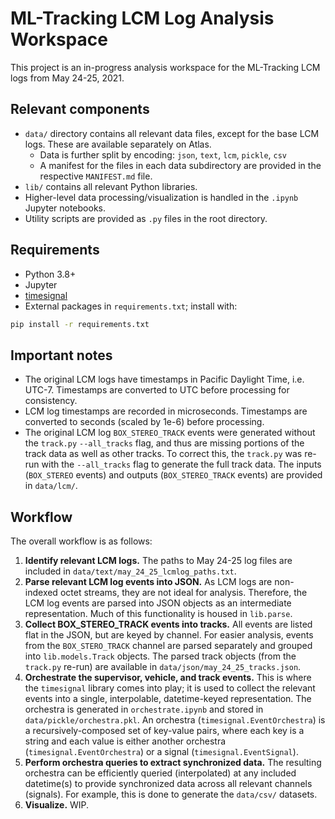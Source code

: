 # ML-Tracking LCM Log Analysis Workspace

This project is an in-progress analysis workspace for the ML-Tracking LCM logs from May 24-25, 2021.

## Relevant components
- `data/` directory contains all relevant data files, except for the base LCM logs. These are available separately on Atlas.
    - Data is further split by encoding: `json`, `text`, `lcm`, `pickle`, `csv`
    - A manifest for the files in each data subdirectory are provided in the respective `MANIFEST.md` file.
- `lib/` contains all relevant Python libraries.
- Higher-level data processing/visualization is handled in the `.ipynb` Jupyter notebooks.
- Utility scripts are provided as `.py` files in the root directory.

## Requirements
- Python 3.8+
- Jupyter
- [timesignal](https://github.com/kevinsbarnard/timesignal)
- External packages in `requirements.txt`; install with:
```bash
pip install -r requirements.txt
```

## Important notes
- The original LCM logs have timestamps in Pacific Daylight Time, i.e. UTC-7. Timestamps are converted to UTC before processing for consistency.
- LCM log timestamps are recorded in microseconds. Timestamps are converted to seconds (scaled by 1e-6) before processing.
- The original LCM log `BOX_STEREO_TRACK` events were generated without the `track.py` `--all_tracks` flag, and thus are missing portions of the track data as well as other tracks. To correct this, the `track.py` was re-run with the `--all_tracks` flag to generate the full track data. The inputs (`BOX_STEREO` events) and outputs (`BOX_STEREO_TRACK` events) are provided in `data/lcm/`.

## Workflow
The overall workflow is as follows:
1. **Identify relevant LCM logs.** The paths to May 24-25 log files are included in `data/text/may_24_25_lcmlog_paths.txt`.
2. **Parse relevant LCM log events into JSON.** As LCM logs are non-indexed octet streams, they are not ideal for analysis. Therefore, the LCM log events are parsed into JSON objects as an intermediate representation. Much of this functionality is housed in `lib.parse`.
3. **Collect BOX_STEREO_TRACK events into tracks.** All events are listed flat in the JSON, but are keyed by channel. For easier analysis, events from the `BOX_STERO_TRACK` channel are parsed separately and grouped into `lib.models.Track` objects. The parsed track objects (from the `track.py` re-run) are available in `data/json/may_24_25_tracks.json`.
4. **Orchestrate the supervisor, vehicle, and track events.** This is where the `timesignal` library comes into play; it is used to collect the relevant events into a single, interpolable, datetime-keyed representation. The orchestra is generated in `orchestrate.ipynb` and stored in `data/pickle/orchestra.pkl`. An orchestra (`timesignal.EventOrchestra`) is a recursively-composed set of key-value pairs, where each key is a string and each value is either another orchestra (`timesignal.EventOrchestra`) or a signal (`timesignal.EventSignal`).
5. **Perform orchestra queries to extract synchronized data.** The resulting orchestra can be efficiently queried (interpolated) at any included datetime(s) to provide synchronized data across all relevant channels (signals). For example, this is done to generate the `data/csv/` datasets.
6. **Visualize.** WIP.
